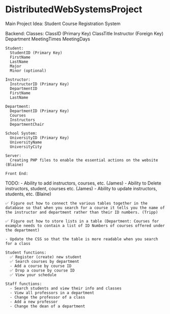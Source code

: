 # DistributedWebSystemsProject


Main Project Idea:
  Student Course Registration System

  Backend:
    Classes:
      ClassID (Primary Key)
      ClassTitle
      Instructor (Foreign Key)
      Department
      MeetingTimes
      MeetingDays

    Student:
      StudentID (Primary Key)
      FirstName
      LastName
      Major
      Minor (optional)

    Instructor:
      InstructorID (Primary Key)
      DepartmentID
      FirstName
      LastName
    
    Department:
      DepartmentID (Primary Key)
      Courses
      Instructors
      DepartmentChair
    
    School System:
      UniversityID (Primary Key)
      UniversityName
      UniversityCity
    
    Server:
      Creating PHP files to enable the essential actions on the website (Blaine)

    Front End:
      

  TODO:
    - Ability to add instructors, courses, etc. (James)
    - Ability to Delete instructors, student, courses etc. (James)
    - Ability to update instructors, students, etc. (Blaine)
    
    ✅ Figure out how to connect the various tables together in the database so that when you search for a course it tells you the name of the instructor and department rather than their ID numbers. (Tripp)

    ✅ Figure out how to store lists in a table (Department: Courses for example needs to contain a list of ID Numbers of courses offered under the department) 

    - Update the CSS so that the table is more readable when you search for a class

    Student functions:
      ✅ Register (create) new student
      ✅ Search courses by department
      - Add a course by course ID
      ✅ Drop a course by course ID
      ✅ View your schedule

    Staff functions:
      - Search students and view their info and classes
      - View all professors in a department
      - Change the professor of a class
      - Add a new professor
      - Change the dean of a department


